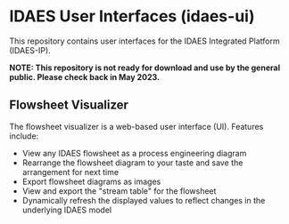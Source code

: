 # IDAES User Interfaces (idaes-ui)

This repository contains user interfaces for the IDAES Integrated Platform (IDAES-IP).

**NOTE: This repository is not ready for download and use by the general public. Please check back in May 2023.**

## Flowsheet Visualizer

The flowsheet visualizer  is a web-based user interface (UI). Features include:

* View any IDAES flowsheet as a process engineering diagram
* Rearrange the flowsheet diagram to your taste and save the arrangement for next time
* Export flowsheet diagrams as images
* View and export the "stream table" for the flowsheet
* Dynamically refresh the displayed values to reflect changes in the underlying IDAES model
